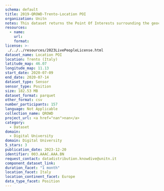 ```yaml
---
schema: default
title: 2019-QROWD-Trento-Location POI
organization: Unitn
notes: This dataset returns the Point Of Interests surrounding the geocoordinates of where the phone is located. POI extracted every 5 minutes.
resources:
  - name: 
    url: 
    format: 
license: >-
 ./../../resources/2023LivePeopleLicense.html
dataset_name: Location POI
location: Trento (Italy)
latitude_map: 46.07
longitude_map: 11.13
start_date: 2020-07-09
end_date: 2020-07-14
dataset_type: Sensor
sensor_type: Position
size: 182.53 MB
dataset_format: parquet
other_format: csv
number_participants: 157
language: Not Applicable
collection_name: QROWD
project_url: <a href="nan">nan</a>
category: 
  - Dataset
domain: 
  - Digital University
domain: Digital University
5_stars: 3
publication_date: 2023-12-20
identifier: 003.AAAC.AAA.BN
request_contact: datadistribution.knowdive@unitn.it
component_dataset_link: 
duration_facet: "1 month"
location_facet: Italy
location_continent_facet: Europe
data_type_facet: Position
---
```

